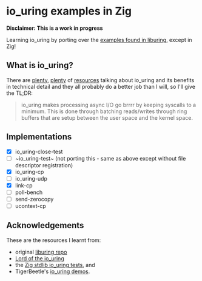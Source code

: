 # io_uring examples in Zig

**Disclaimer: This is a work in progress**

Learning io_uring by porting over the [examples found in liburing](https://github.com/axboe/liburing), except in Zig!

## What is io_uring?

There are [plenty](https://unixism.net/loti/what_is_io_uring.html), [plenty](https://blogs.oracle.com/linux/post/an-introduction-to-the-io-uring-asynchronous-io-framework) of [resources](https://www.youtube.com/watch?v=EAlHd6-7P0w) talking about io_uring and its benefits in technical detail and they all probably do a better job than I will, so I'll give the TL;DR:

> io_uring makes processing async I/O go brrrr by keeping syscalls to a minimum. This is done through batching reads/writes through ring buffers that are setup between the user space and the kernel space.

## Implementations

- [x] io_uring-close-test
- [ ] ~io_uring-test~ (not porting this - same as above except without file descriptor registration)
- [x] io_uring-cp
- [ ] io_uring-udp
- [x] link-cp
- [ ] poll-bench
- [ ] send-zerocopy
- [ ] ucontext-cp

## Acknowledgements

These are the resources I learnt from:

- original [liburing repo](https://github.com/axboe/liburing)
- [Lord of the io_uring](https://unixism.net/loti/index.html)
- the [Zig stdlib io_uring tests](https://github.com/ziglang/zig/blob/master/lib/std/os/linux/io_uring.zig), and
- TigerBeetle's [io_uring demos](https://github.com/tigerbeetledb/tigerbeetle/tree/main/demos/io_uring).
